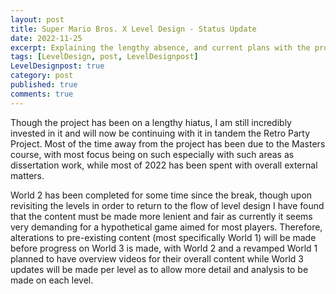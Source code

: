 ```yaml
---
layout: post
title: Super Mario Bros. X Level Design - Status Update
date: 2022-11-25
excerpt: Explaining the lengthy absence, and current plans with the project. 
tags: [LevelDesign, post, LevelDesignpost]
LevelDesignpost: true
category: post
published: true
comments: true
---
```

Though the project has been on a lengthy hiatus, I am still incredibly invested in it and will now be continuing with it in tandem the Retro Party Project. Most of the time away from the project has been due to the Masters course, with most focus being on such especially with such areas as dissertation work, while most of 2022 has been spent with overall external matters. 

World 2 has been completed for some time since the break, though upon revisiting the levels in order to return to the flow of level design I have found that the content must be made more lenient and fair as currently it seems very demanding for a hypothetical game aimed for most players. Therefore, alterations to pre-existing content (most specifically World 1) will be made before progress on World 3 is made, with World 2 and a revamped World 1 planned to have overview videos for their overall content while World 3 updates will be made per level as to allow more detail and analysis to be made on each level. 